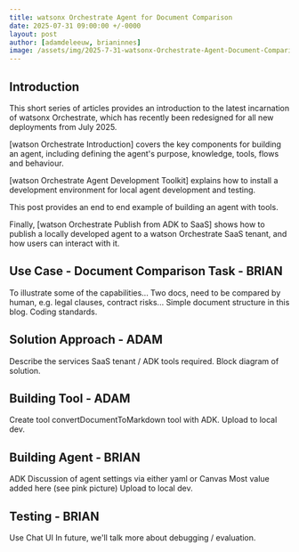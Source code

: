 ```yaml
---
title: watsonx Orchestrate Agent for Document Comparison
date: 2025-07-31 09:00:00 +/-0000
layout: post
author: [adamdeleeuw, brianinnes]
image: /assets/img/2025-7-31-watsonx-Orchestrate-Agent-Document-Comparison/watsonxassistant_lifecycle_1x1_16x9.jpeg
---
```


## Introduction

This short series of articles provides an introduction to the latest incarnation of watsonx Orchestrate, which has recently been redesigned for all new deployments from July 2025.

[watson Orchestrate Introduction] covers the key components for building an agent, including defining the agent's purpose, knowledge, tools, flows and behaviour.

[watson Orchestrate Agent Development Toolkit] explains how to install a development environment for local agent development and testing.

This post provides an end to end example of building an agent with tools.

Finally, [watson Orchestrate Publish from ADK to SaaS] shows how to publish a locally developed agent to a watson Orchestrate SaaS tenant, and how users can interact with it.


## Use Case - Document Comparison Task - BRIAN

To illustrate some of the capabilities...
Two docs, need to be compared by human, e.g. legal clauses, contract risks...
Simple document structure in this blog. Coding standards.

## Solution Approach - ADAM

Describe the services SaaS tenant / ADK tools required.
Block diagram of solution.

## Building Tool - ADAM

Create tool convertDocumentToMarkdown tool with ADK.
Upload to local dev.

## Building Agent - BRIAN

ADK
Discussion of agent settings via either yaml or Canvas
Most value added here (see pink picture)
Upload to local dev.

## Testing - BRIAN

Use Chat UI
In future, we'll talk more about debugging / evaluation.


